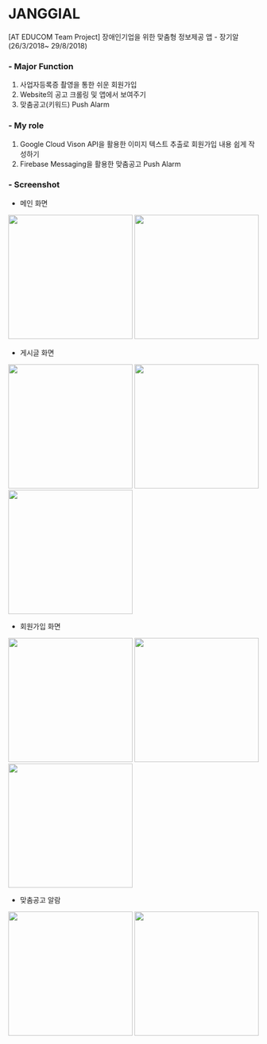 # JANGGIAL
[AT EDUCOM Team Project] 장애인기업을 위한 맞춤형 정보제공 앱 - 장기알 (26/3/2018~ 29/8/2018)

### - Major Function
1) 사업자등록증 촬영을 통한 쉬운 회원가입
2) Website의 공고 크롤링 및 앱에서 보여주기
3) 맞춤공고(키워드) Push Alarm

### - My role
1) Google Cloud Vison API을 활용한 이미지 텍스트 추출로 회원가입 내용 쉽게 작성하기
2) Firebase Messaging을 활용한 맞춤공고 Push Alarm

### - Screenshot
- 메인 화면

<img src="https://user-images.githubusercontent.com/32055099/114314388-5e253200-9b35-11eb-89f5-12f96d7d5e5c.png"  width="250"> <img src="https://user-images.githubusercontent.com/32055099/114314393-62e9e600-9b35-11eb-8313-f075cc27b7a9.png"  width="250">

- 게시글 화면

<img src="https://user-images.githubusercontent.com/32055099/114314397-641b1300-9b35-11eb-9918-185f342ae88c.png"  width="250"> <img src="https://user-images.githubusercontent.com/32055099/114314401-6b422100-9b35-11eb-9985-31967cea3ac7.png"  width="250"> <img src="https://user-images.githubusercontent.com/32055099/114314409-7432f280-9b35-11eb-9f0f-60b26d49fd8a.png"  width="250">

- 회원가입 화면

<img src="https://user-images.githubusercontent.com/32055099/114314412-79903d00-9b35-11eb-9131-ff298b084a2b.png"  width="250"> <img src="https://user-images.githubusercontent.com/32055099/114314415-801eb480-9b35-11eb-82d6-30a9c0c2cd81.png"  width="250"> <img src="https://user-images.githubusercontent.com/32055099/114314416-82810e80-9b35-11eb-8e20-abda0f012c22.png"  width="250">

- 맞춤공고 알람

<img src="https://user-images.githubusercontent.com/32055099/114314443-9b89bf80-9b35-11eb-8f9f-ed6a7e9db367.png"  width="250"> <img src="https://user-images.githubusercontent.com/32055099/114314430-8ca30d00-9b35-11eb-9720-67713052aa54.png"  width="250">
